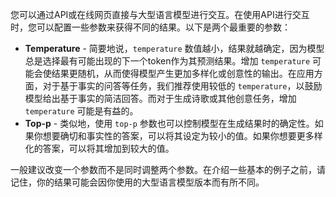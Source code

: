 您可以通过API或在线网页直接与大型语言模型进行交互。在使用API进行交互时，您可以配置一些参数来获得不同的结果。以下是两个最重要的参数：
 - **Temperature** - 简要地说，`temperature` 数值越小，结果就越确定，因为模型总是选择最有可能出现的下一个token作为其预测结果。增加 `temperature` 可能会使结果更随机，从而使得模型产生更加多样化或创意性的输出。在应用方面，对于基于事实的问答等任务，我们推荐使用较低的 `temperature`，以鼓励模型给出基于事实的简洁回答。而对于生成诗歌或其他创意任务，增加 `temperature` 可能是有益的。
 - **Top-p** - 类似地，使用 `top-p` 参数也可以控制模型在生成结果时的确定性。如果你想要确切和事实性的答案，可以将其设定为较小的值。如果你想要更多样化的答案，可以将其增加到较大的值。

一般建议改变一个参数而不是同时调整两个参数。在介绍一些基本的例子之前，请记住，你的结果可能会因你使用的大型语言模型版本而有所不同。
